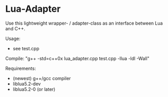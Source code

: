 # Lua-Adapter
Use this lightweight wrapper- / adapter-class as an interface between Lua and C++.

Usage:
- see test.cpp

Compile: "g++ -std=c++0x lua_adapter.cpp test.cpp  -llua -ldl -Wall"



Requirements:
- (newest) g++/gcc compiler
- liblua5.2-dev
- liblua5.2-0 (or later)


